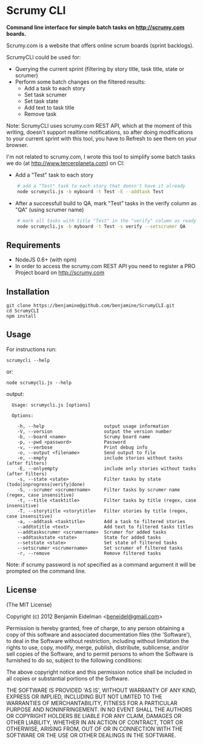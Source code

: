 Scrumy CLI
==============

**Command line interface for simple batch tasks on http://scrumy.com boards.**

Scrumy.com is a website that offers online scrum boards (sprint backlogs).

ScrumyCLI could be used for:

 - Querying the current sprint (filtering by story title, task title, state or scrumer)
 - Perform some batch changes on the filtered results:
   - Add a task to each story
   - Set task scrumer
   - Set task state
   - Add text to task title
   - Remove task

Note: ScrumyCLI uses scrumy.com REST API, which at the moment of this writing, doesn't support realtime notifications, so after doing modifications to your current sprint with this tool, you have to Refresh to see them on your browser.

I'm not related to scrumy.com, I wrote this tool to simplify some batch tasks we do (at http://www.tercerplaneta.com) on CI:

 - Add a "Test" task to each story

``` bash
    # add a "Test" task to each story that doesn't have it already
    node scrumycli.js -b myboard -t Test -E --addtask Test
```

 - After a successfull build to QA, mark "Test" tasks in the verify column as "QA" (using scrumer name)

``` bash
    # mark all tasks with title "Test" in the "verify" column as ready in QA (scrumer name "QA")
    node scrumycli.js -b myboard -t Test -s verify --setscrumer QA
```

## Requirements

 - NodeJS 0.6+ (with npm)
 - In order to access the scrumy.com REST API you need to register a PRO Project board on http://scrumy.com

## Installation

    git clone https://benjamine@github.com/benjamine/ScrumyCLI.git
    cd ScrumyCLI
    npm install

## Usage

For instructions run:

    scrumycli --help

or:

    node scrumycli.js --help

output:

```
  Usage: scrumycli.js [options]

  Options:

    -h, --help                      output usage information
    -V, --version                   output the version number
    -b, --board <name>              Scrumy board name
    -p, --pwd <password>            Password
    -v, --verbose                   Print debug info
    -o, --output <filename>         Send output to file
    -e, --empty                     include stories without tasks (after filters)
    -E, --onlyempty                 include only stories without tasks (after filters)
    -s, --state <state>             Filter tasks by state (todo|inprogress|verify|done)
    -S, --scrumer <scrumername>     Filter tasks by scrumer name (regex, case insensitive)
    -t, --title <tasktitle>         Filter tasks by title (regex, case insensitive)
    -T, --storytitle <storytitle>   Filter stories by title (regex, case insensitive)
    -a, --addtask <tasktitle>       Add a task to filtered stories
    --addtotitle <text>             Add text to filtered tasks titles
    --addtaskscrumer <scrumername>  Scrumer for added tasks
    --addtaskstate <state>          State for added tasks
    --setstate <state>              Set state of filtered tasks
    --setscrumer <scrumername>      Set scrumer of filtered tasks
    -r, --remove                    Remove filtered tasks
```

Note: if scrumy password is not specified as a command argument it will be prompted on the command line.

## License

(The MIT License)

Copyright (c) 2012 Benjamín Eidelman &lt;beneidel@gmail.com&gt;

Permission is hereby granted, free of charge, to any person obtaining
a copy of this software and associated documentation files (the
'Software'), to deal in the Software without restriction, including
without limitation the rights to use, copy, modify, merge, publish,
distribute, sublicense, and/or sell copies of the Software, and to
permit persons to whom the Software is furnished to do so, subject to
the following conditions:

The above copyright notice and this permission notice shall be
included in all copies or substantial portions of the Software.

THE SOFTWARE IS PROVIDED 'AS IS', WITHOUT WARRANTY OF ANY KIND,
EXPRESS OR IMPLIED, INCLUDING BUT NOT LIMITED TO THE WARRANTIES OF
MERCHANTABILITY, FITNESS FOR A PARTICULAR PURPOSE AND NONINFRINGEMENT.
IN NO EVENT SHALL THE AUTHORS OR COPYRIGHT HOLDERS BE LIABLE FOR ANY
CLAIM, DAMAGES OR OTHER LIABILITY, WHETHER IN AN ACTION OF CONTRACT,
TORT OR OTHERWISE, ARISING FROM, OUT OF OR IN CONNECTION WITH THE
SOFTWARE OR THE USE OR OTHER DEALINGS IN THE SOFTWARE.
